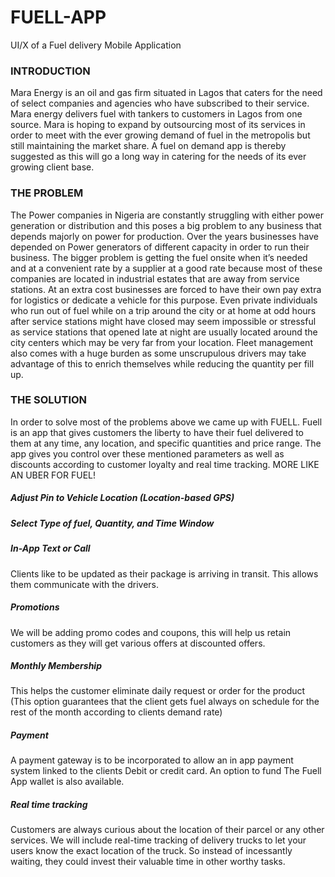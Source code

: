 # FUELL-APP
UI/X of a Fuel delivery Mobile Application 


### INTRODUCTION
Mara Energy is an oil and gas firm situated in Lagos that caters for the need of select companies and agencies who have subscribed to their service.  Mara energy delivers fuel with tankers to customers in Lagos from one source. 
Mara is hoping to expand by outsourcing most of its services in order to meet with the ever growing demand of fuel in the metropolis but still maintaining the market share.
A fuel on demand app is thereby suggested as this will go a long way in catering for the needs of its ever growing client base.

### THE PROBLEM 
The Power companies in Nigeria are constantly struggling with either power generation or distribution and this poses a big problem to any business that depends majorly on power for production. Over the years businesses have depended on Power generators of different capacity in order to run their business. The bigger problem is getting the fuel onsite when it’s needed and at a convenient rate by a supplier at a good rate because most of these companies are located in industrial estates that are away from service stations.
At an extra cost businesses are forced to have their own pay extra for logistics or dedicate a vehicle for this purpose.
Even private individuals who run out of fuel while on a trip around the city or at home at odd hours after service stations might have closed may seem impossible or stressful as service stations that opened late at night are usually located around the city centers which may be very far from your location. 
Fleet management also comes with a huge burden as some unscrupulous drivers may take advantage of this to enrich themselves while reducing the quantity per fill up. 

### THE SOLUTION 
In order to solve most of the problems above we came up with FUELL. 
Fuell is an app that gives customers the liberty to have their fuel delivered to them at any time, any location, and specific quantities and price range. The app gives you control over these mentioned parameters as well as discounts according to customer loyalty and real time tracking. MORE LIKE AN UBER FOR FUEL!

##### Adjust Pin to Vehicle Location (Location-based GPS)

##### Select Type of fuel, Quantity, and Time Window

##### In-App Text or Call
Clients like to be updated as their package is arriving in transit. This allows them communicate with the drivers.

##### Promotions
We will be adding promo codes and coupons, this will help us retain customers as they will get various offers at discounted offers.

##### Monthly Membership 
This helps the customer eliminate daily request or order for the product (This option guarantees that the client gets fuel always on     schedule for the rest of the month according to clients demand rate)

##### Payment
A payment gateway is to be incorporated to allow an in app payment system linked to the clients Debit or credit card. An option to      fund The Fuell App wallet is also available.

##### Real time tracking 
Customers are always curious about the location of their parcel or any other services. We will include real-time tracking of delivery trucks to let your users know the exact location of the truck. So instead of incessantly waiting, they could invest their valuable time in other worthy tasks.

